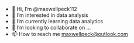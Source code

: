 - 👋 Hi, I’m @maxwellpeck112
- 👀 I’m interested in data analysis 
- 🌱 I’m currently learning data analytics 
- 💞️ I’m looking to collaborate on ...
- 📫 How to reach me maxwellpeck@outlook.com

<!---
maxwellpeck112/maxwellpeck112 is a ✨ special ✨ repository because its `README.md` (this file) appears on your GitHub profile.
You can click the Preview link to take a look at your changes.
--->
